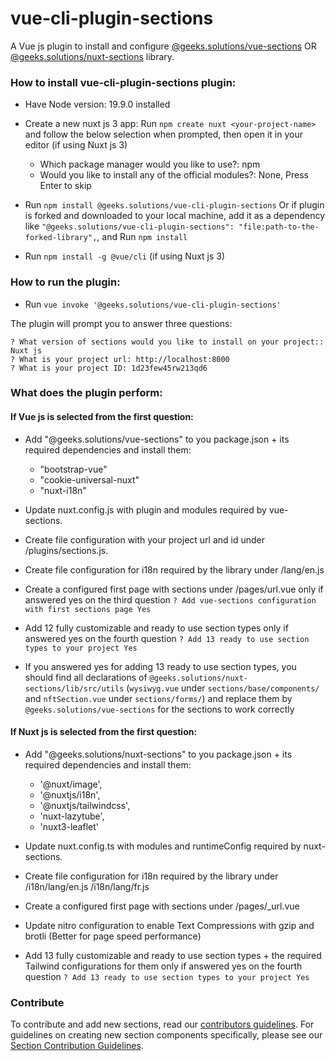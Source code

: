 # vue-cli-plugin-sections

A Vue js plugin to install and configure [@geeks.solutions/vue-sections](https://www.npmjs.com/package/@geeks.solutions/vue-sections) OR [@geeks.solutions/nuxt-sections](https://www.npmjs.com/package/@geeks.solutions/nuxt-sections) library.

### How to install vue-cli-plugin-sections plugin:

* Have Node version: 19.9.0 installed

* Create a new nuxt js 3 app: Run `npm create nuxt <your-project-name>` and follow the below selection when prompted, then open it in your editor (if using Nuxt js 3)
 
  - Which package manager would you like to use?: npm
  - Would you like to install any of the official modules?: None, Press Enter to skip

* Run `npm install @geeks.solutions/vue-cli-plugin-sections`
  Or if plugin is forked and downloaded to your local machine, add it as a dependency like `"@geeks.solutions/vue-cli-plugin-sections": "file:path-to-the-forked-library",`, and Run `npm install`

* Run `npm install -g @vue/cli` (if using Nuxt js 3)

### How to run the plugin:

* Run `vue invoke '@geeks.solutions/vue-cli-plugin-sections'`

The plugin will prompt you to answer three questions:

````
? What version of sections would you like to install on your project:: Nuxt js
? What is your project url: http://localhost:8000
? What is your project ID: 1d23few45rw213qd6
````

### What does the plugin perform:

#### If Vue js is selected from the first question:

 * Add "@geeks.solutions/vue-sections" to you package.json + its required dependencies and install them:
    - "bootstrap-vue"
    - "cookie-universal-nuxt"
    - "nuxt-i18n"

 * Update nuxt.config.js with plugin and modules required by vue-sections.

 * Create file configuration with your project url and id under /plugins/sections.js.

 * Create file configuration for i18n required by the library under /lang/en.js

 * Create a configured first page with sections under /pages/url.vue only if answered yes on the third question
``? Add vue-sections configuration with first sections page Yes``

 * Add 12 fully customizable and ready to use section types only if answered yes on the fourth question
``? Add 13 ready to use section types to your project Yes``

 * If you answered yes for adding 13 ready to use section types, you should find all declarations of `@geeks.solutions/nuxt-sections/lib/src/utils` (`wysiwyg.vue` under `sections/base/components/` and `nftSection.vue` under `sections/forms/`) and replace them by `@geeks.solutions/vue-sections` for the sections to work correctly


#### If Nuxt js is selected from the first question:

 * Add "@geeks.solutions/nuxt-sections" to you package.json + its required dependencies and install them:
   - '@nuxt/image',
   - '@nuxtjs/i18n',
   - '@nuxtjs/tailwindcss',
   - 'nuxt-lazytube',
   - 'nuxt3-leaflet'

 * Update nuxt.config.ts with modules and runtimeConfig required by nuxt-sections.
 
 * Create file configuration for i18n required by the library under /i18n/lang/en.js /i18n/lang/fr.js

 * Create a configured first page with sections under /pages/_url.vue

 * Update nitro configuration to enable Text Compressions with gzip and brotli (Better for page speed performance)

 * Add 13 fully customizable and ready to use section types + the required Tailwind configurations for them only if answered yes on the fourth question
``? Add 13 ready to use section types to your project Yes``

### Contribute

To contribute and add new sections, read our [contributors guidelines](https://github.com/Geeks-Solutions/vue-cli-plugin-sections/wiki/contributors-guidelines).
For guidelines on creating new section components specifically, please see our [Section Contribution Guidelines](CONTRIBUTING_SECTIONS.md).